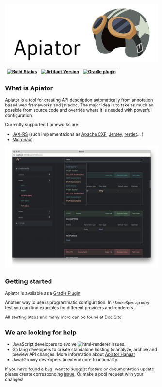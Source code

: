 ![Logo](./docs/src/docs/img/repo_logo.png)

| [![Build Status][build_img_develop]][build_develop] | [![Artifact Version][artifact_img]][artifact] | [![Gradle plugin][gradle_img]][gradle_plugin] |
|:-:|:-:|:-:|

  [artifact_img]: https://img.shields.io/maven-central/v/com.ainrif.apiator/core.svg?label=Maven%20Central&color=blue
  [artifact]: https://search.maven.org/search?q=g:%22com.ainrif.apiator%22

  [build_img_develop]: https://semaphoreci.com/api/v1/ainrif/apiator/branches/develop/shields_badge.svg
  [build_develop]: https://semaphoreci.com/ainrif/apiator/branches/develop
 
  [gradle_img]: https://img.shields.io/maven-metadata/v?label=gradle-plugin&color=green&logo=gradle&metadataUrl=https://plugins.gradle.org/m2/com/ainrif/apiator/com.ainrif.apiator.gradle.plugin/maven-metadata.xml
  [gradle_plugin]: https://plugins.gradle.org/plugin/com.ainrif.apiator

## What is Apiator

Apiator is a tool for creating API description automatically from annotation based web frameworks and javadoc.
The major idea is to take as much as possible from source code and override where it is needed with powerful configuration.

Currently supported frameworks are:

- [JAX-RS](https://jcp.org/en/jsr/detail?id=311) (such implementations as [Apache CXF](http://cxf.apache.org/), [Jersey](https://jersey.github.io/), [restlet](https://restlet.com)... )
- [Micronaut](https://micronaut.io/)

![Build Status](/docs/src/docs/img/main_window.jpg)

## Getting started

Apiator is available as a [Gradle Plugin](https://docs.apiator.info/#_gradle_plugin).

Another way to use is programmatic configuration.
In `*SmokeSpec.groovy` test you can find examples for different providers and renderers.

All starting steps and many more can be found at [Doc Site](https://docs.apiator.info/#_getting_a_binary).

## We are looking for help

- JavaScript developers to evolve ![html-renderer issues](https://img.shields.io/github/issues/ainrif/apiator/component:html-renderer?color=lightgray&label=html-renderer&logo=github).
- Go lang developers to create standalone hosting to analyze, archive and preview API changes. 
  More information about [Apiator Hangar](https://github.com/ainrif/apiator/issues/16)
- Java/Groovy developers to extend core functionality.
  
If you have found a bug, want to suggest feature or documentation update please create corresponding [issue](https://github.com/ainrif/apiator/issues/new/choose).
Or make a pool request with your changes!